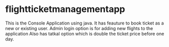 # flightticketmanagementapp
This is the Console Application using java.
It has feauture to book ticket as a new or existing user.
Admin login option is for adding new flights to the application
Also has  tatkal option which is double the ticket price before one day. 
